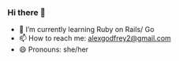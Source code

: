 ### Hi there 👋

- 🌱 I’m currently learning Ruby on Rails/ Go
- 📫 How to reach me: alexgodfrey2@gmail.com
- 😄 Pronouns: she/her

